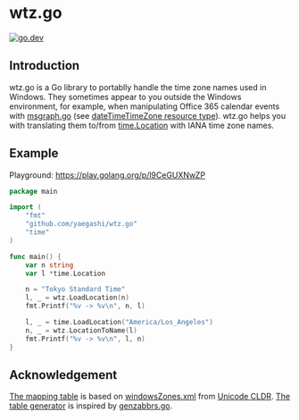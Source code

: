 # wtz.go

[![go.dev](https://img.shields.io/badge/go.dev-reference-000000?logo=go)](https://pkg.go.dev/github.com/yaegashi/wtz.go)

## Introduction

wtz.go is a Go library to portablly handle the time zone names used in Windows.
They sometimes appear to you outside the Windows environment,
for example, when manipulating Office 365 calendar events
with [msgraph.go](https://github.com/yaegashi/msgraph.go)
(see [dateTimeTimeZone resource type](https://docs.microsoft.com/en-us/graph/api/resources/datetimetimezone?view=graph-rest-1.0)).
wtz.go helps you with translating them to/from [time.Location](https://golang.org/pkg/time/#Location) with IANA time zone names.

## Example

Playground: https://play.golang.org/p/l9CeGUXNwZP
```go
package main

import (
	"fmt"
	"github.com/yaegashi/wtz.go"
	"time"
)

func main() {
	var n string
	var l *time.Location

	n = "Tokyo Standard Time"
	l, _ = wtz.LoadLocation(n)
	fmt.Printf("%v -> %v\n", n, l)

	l, _ = time.LoadLocation("America/Los_Angeles")
	n, _ = wtz.LocationToName(l)
	fmt.Printf("%v -> %v\n", l, n)
}
```

## Acknowledgement

[The mapping table](wtz_maps.go) is based on 
[windowsZones.xml](https://raw.githubusercontent.com/unicode-org/cldr/master/common/supplemental/windowsZones.xml)
from [Unicode CLDR](http://cldr.unicode.org/).
[The table generator](gen/genmaps.go) is inspired by [genzabbrs.go](https://golang.org/src/time/genzabbrs.go).

